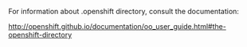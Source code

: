 For information about .openshift directory, consult the documentation:

http://openshift.github.io/documentation/oo_user_guide.html#the-openshift-directory


